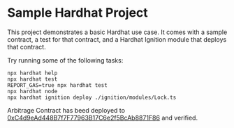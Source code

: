 # Sample Hardhat Project

This project demonstrates a basic Hardhat use case. It comes with a sample contract, a test for that contract, and a Hardhat Ignition module that deploys that contract.

Try running some of the following tasks:

```shell
npx hardhat help
npx hardhat test
REPORT_GAS=true npx hardhat test
npx hardhat node
npx hardhat ignition deploy ./ignition/modules/Lock.ts
```

Arbitrage Contract has beed deployed to [0xC4d9eAd448B7f7F77963B17C6e2f5BcAb8871F86](https://arbiscan.io/address/0xC4d9eAd448B7f7F77963B17C6e2f5BcAb8871F86) and verified.
